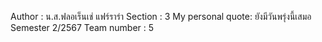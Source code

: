Author : น.ส.ฟลอเร็นเช่ แฟร์ราร่า 
Section : 3
My personal quote: ยังมีวันพรุ่งนี้เสมอ
Semester 2/2567
Team number : 5